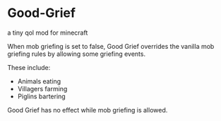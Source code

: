 # Good-Grief
a tiny qol mod for minecraft

When mob griefing is set to false, Good Grief overrides the vanilla mob griefing rules by allowing some griefing events.

These include:
* Animals eating
* Villagers farming
* Piglins bartering

Good Grief has no effect while mob griefing is allowed. 
